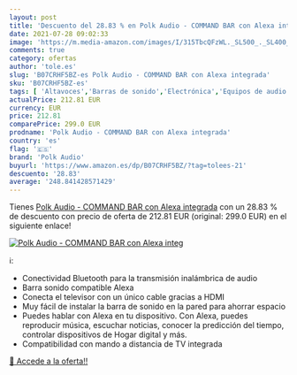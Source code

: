 ```yaml
---
layout: post
title: 'Descuento del 28.83 % en Polk Audio - COMMAND BAR con Alexa integ'
date: 2021-07-28 09:02:33
image: 'https://m.media-amazon.com/images/I/315TbcQFzWL._SL500_._SL400_.jpg'
comments: true
category: ofertas
author: 'tole.es'
slug: 'B07CRHF5BZ-es Polk Audio - COMMAND BAR con Alexa integrada'
sku: 'B07CRHF5BZ-es'
tags: [ 'Altavoces','Barras de sonido','Electrónica','Equipos de audio y Hi-Fi','alexa','polk audio', ]
actualPrice: 212.81 EUR
currency: EUR
price: 212.81
comparePrice: 299.0 EUR
prodname: 'Polk Audio - COMMAND BAR con Alexa integrada'
country: 'es'
flag: '🇪🇸'
brand: 'Polk Audio'
buyurl: 'https://www.amazon.es/dp/B07CRHF5BZ/?tag=tolees-21'
descuento: '28.83'
average: '248.841428571429'
---
```


Tienes [Polk Audio - COMMAND BAR con Alexa integrada](https://www.amazon.es/dp/B07CRHF5BZ/?tag=tolees-21) con un 28.83 % de descuento con precio de oferta de 212.81 EUR (original: 299.0 EUR) en el siguiente enlace!

[![Polk Audio - COMMAND BAR con Alexa integ](https://m.media-amazon.com/images/I/315TbcQFzWL._SL500_._SL400_.jpg)](https://www.amazon.es/dp/B07CRHF5BZ/?tag=tolees-21)

ℹ️:

- Conectividad Bluetooth para la transmisión inalámbrica de audio
- Barra sonido compatible Alexa
- Conecta el televisor con un único cable gracias a HDMI
- Muy fácil de instalar la barra de sonido en la pared para ahorrar espacio
- Puedes hablar con Alexa en tu dispositivo. Con Alexa, puedes reproducir música, escuchar noticias, conocer la predicción del tiempo, controlar dispositivos de Hogar digital y más.
- Compatibilidad con mando a distancia de TV integrada

[🛒 Accede a la oferta!!](https://www.amazon.es/dp/B07CRHF5BZ/?tag=tolees-21)
